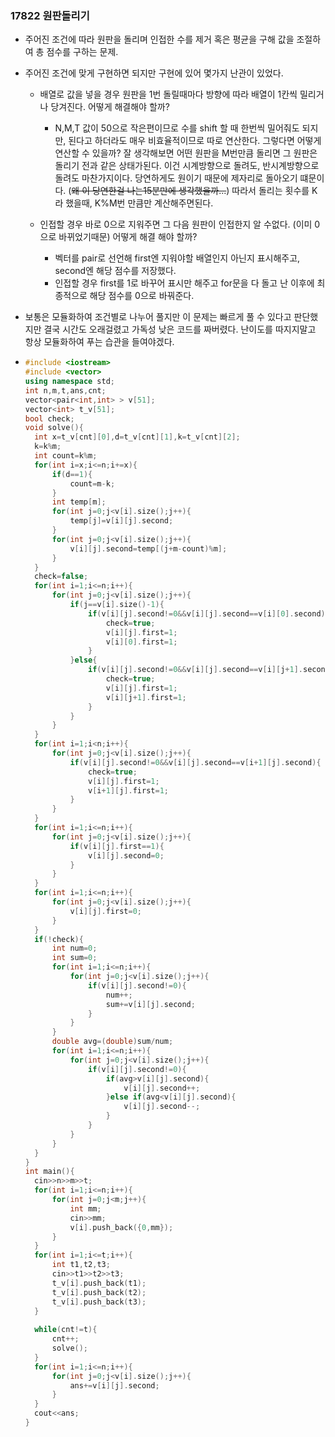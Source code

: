 ### 17822 원판돌리기

- 주어진 조건에 따라 원판을 돌리며 인접한 수를 제거 혹은 평균을 구해 값을 조절하여 총 점수를 구하는 문제.

- 주어진 조건에 맞게 구현하면 되지만 구현에 있어 몇가지 난관이 있었다.

  - 배열로 값을 넣을 경우 원판을 1번 돌릴때마다 방향에 따라 배열이 1칸씩 밀리거나 당겨진다. 어떻게 해결해야 할까?

    - N,M,T 값이 50으로 작은편이므로 수를 shift 할 때 한번씩 밀어줘도 되지만, 된다고 하더라도 매우 비효율적이므로 따로 연산한다. 그렇다면 어떻게 연산할 수 있을까? 잘 생각해보면 어떤 원판을 M번만큼 돌리면 그 원판은 돌리기 전과 같은 상태가된다. 이건 시계방향으로 돌려도, 반시계방향으로 돌려도 마찬가지이다. 당연하게도 원이기 때문에 제자리로 돌아오기 떄문이다. (~~왜 이 당연한걸 나는15분만에 생각했을까...~~) 따라서 돌리는 횟수를 K라 했을때, K%M번 만큼만 계산해주면된다.

      

  - 인접할 경우 바로 0으로 지워주면 그 다음 원판이 인접한지 알 수없다. (이미 0으로 바뀌었기때문) 어떻게 해결 해야 할까?

    - 벡터를 pair로 선언해 first엔 지워야할 배열인지 아닌지 표시해주고, second엔 해당 점수를 저장했다.
    - 인접할 경우 first를 1로 바꾸어 표시만 해주고 for문을 다 돌고 난 이후에 최종적으로 해당 점수를 0으로 바꿔준다.

- 보통은 모듈화하여 조건별로 나누어 풀지만 이 문제는 빠르게 풀 수 있다고 판단했지만 결국 시간도 오래걸렸고 가독성 낮은 코드를 짜버렸다. 난이도를 따지지말고 항상 모듈화하여 푸는 습관을 들여야겠다.

- ```c++
  #include <iostream>
  #include <vector>
  using namespace std;
  int n,m,t,ans,cnt;
  vector<pair<int,int> > v[51];
  vector<int> t_v[51];
  bool check;
  void solve(){
  	int x=t_v[cnt][0],d=t_v[cnt][1],k=t_v[cnt][2];
  	k=k%m;
  	int count=k%m;
  	for(int i=x;i<=n;i+=x){
  		if(d==1){
  			count=m-k;
  		}
  		int temp[m];
  		for(int j=0;j<v[i].size();j++){
  			temp[j]=v[i][j].second;
  		}
  		for(int j=0;j<v[i].size();j++){
  			v[i][j].second=temp[(j+m-count)%m];
  		}
  	}
  	check=false;
  	for(int i=1;i<=n;i++){
  		for(int j=0;j<v[i].size();j++){
  			if(j==v[i].size()-1){
  				if(v[i][j].second!=0&&v[i][j].second==v[i][0].second){
  					check=true;
  					v[i][j].first=1;
  					v[i][0].first=1;
  				}
  			}else{
  				if(v[i][j].second!=0&&v[i][j].second==v[i][j+1].second){
  					check=true;
  					v[i][j].first=1;
  					v[i][j+1].first=1;
  				}
  			}
  		}
  	}
  	for(int i=1;i<n;i++){
  		for(int j=0;j<v[i].size();j++){
  			if(v[i][j].second!=0&&v[i][j].second==v[i+1][j].second){
  				check=true;
  				v[i][j].first=1;
  				v[i+1][j].first=1;
  			}
  		}
  	}
  	for(int i=1;i<=n;i++){
  		for(int j=0;j<v[i].size();j++){
  			if(v[i][j].first==1){
  				v[i][j].second=0;
  			}
  		}
  	}
  	for(int i=1;i<=n;i++){
  		for(int j=0;j<v[i].size();j++){
  			v[i][j].first=0;
  		}
  	}
  	if(!check){
  		int num=0;
  		int sum=0;
  		for(int i=1;i<=n;i++){
  			for(int j=0;j<v[i].size();j++){
  				if(v[i][j].second!=0){
  					num++;
  					sum+=v[i][j].second;
  				}
  			}
  		}
  		double avg=(double)sum/num;
  		for(int i=1;i<=n;i++){
  			for(int j=0;j<v[i].size();j++){
  				if(v[i][j].second!=0){
  					if(avg>v[i][j].second){
  						v[i][j].second++;
  					}else if(avg<v[i][j].second){
  						v[i][j].second--;
  					}
  				}
  			}
  		}
  	}
  }
  int main(){
  	cin>>n>>m>>t;
  	for(int i=1;i<=n;i++){
  		for(int j=0;j<m;j++){
  			int mm;
  			cin>>mm;
  			v[i].push_back({0,mm});
  		}
  	}
  	for(int i=1;i<=t;i++){
  		int t1,t2,t3;
  		cin>>t1>>t2>>t3;
  		t_v[i].push_back(t1);
  		t_v[i].push_back(t2);
  		t_v[i].push_back(t3);
  	}
  	
  	while(cnt!=t){
  		cnt++;
  		solve();
  	}
  	for(int i=1;i<=n;i++){
  		for(int j=0;j<v[i].size();j++){
  			ans+=v[i][j].second;
  		}
  	}
  	cout<<ans;
  }
  ```